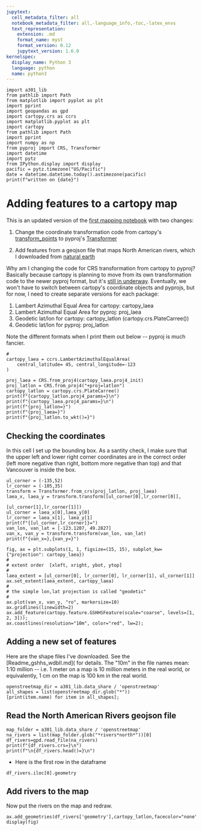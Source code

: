 ```yaml
---
jupytext:
  cell_metadata_filter: all
  notebook_metadata_filter: all,-language_info,-toc,-latex_envs
  text_representation:
    extension: .md
    format_name: myst
    format_version: 0.12
    jupytext_version: 1.6.0
kernelspec:
  display_name: Python 3
  language: python
  name: python3
---
```


```{code-cell} ipython3
import a301_lib
from pathlib import Path
from matplotlib import pyplot as plt
import pprint
import geopandas as gpd
import cartopy.crs as ccrs
import matplotlib.pyplot as plt
import cartopy
from pathlib import Path
import pprint
import numpy as np
from pyproj import CRS, Transformer
import datetime
import pytz
from IPython.display import display
pacific = pytz.timezone("US/Pacific")
date = datetime.datetime.today().astimezone(pacific)
print(f"written on {date}")
```

# Adding features to a cartopy map

This is an updated version of the [first mapping notebook](https://a301_web.eoas.ubc.ca/week4/cartopy_mapping_h5.html#geographic-coordinate-systems) with two
changes:

1. Change the coordinate transformation code from cartopy's [transform_points](https://scitools.org.uk/cartopy/docs/latest/crs/index.html) to pyproj's [Transformer](https://pyproj4.github.io/pyproj/stable/api/transformer.html)

2. Add features from a geojson file that maps North American rivers, which I downloaded from [natural earth](https://github.com/nvkelso/natural-earth-vector/tree/master/geojson)

Why am I changing the code for CRS transformation from cartopy to pyproj?  Basically because cartopy is planning
to move from its own transformation code to the newer pyproj format, but it's 
[still in underway](https://github.com/SciTools/cartopy/pull/1023).  Eventually, we won't have to switch between
cartopy's coordinate objects and pyprojs, but for now, I need to create separate versions for each package:
   
   
   1. Lambert Azimuthal Equal Area for cartopy: cartopy_laea
   1. Lambert Azimuthal Equal Area for pyproj:  proj_laea
   1. Geodetic lat/lon for cartopy: cartopy_latlon (cartopy.crs.PlateCarree())
   1. Geodetic lat/lon for pyproj:  proj_latlon
   
Note the different formats when I print them out below -- pyproj is much fancier.

```{code-cell} ipython3
#
cartopy_laea = ccrs.LambertAzimuthalEqualArea(
    central_latitude= 45, central_longitude=-123
)

proj_laea = CRS.from_proj4(cartopy_laea.proj4_init)
proj_latlon = CRS.from_proj4("+proj=latlon")
cartopy_latlon = cartopy.crs.PlateCarree()
print(f"{cartopy_latlon.proj4_params=}\n")
print(f"{cartopy_laea.proj4_params=}\n")
print(f"{proj_latlon=}")
print(f"{proj_laea=}")
print(f"{proj_latlon.to_wkt()=}")
```

## Checking the coordinates

In this cell I set up the bounding box.  As a santity check, I make sure that
the upper left and lower right corner coordinates are in the correct order
(left more negative than right, bottom more negative than top) and that
Vancouver is inside the box.

```{code-cell} ipython3
ul_corner = (-135,52)
lr_corner = (-105,35)
transform = Transformer.from_crs(proj_latlon, proj_laea)
laea_x, laea_y = transform.transform([ul_corner[0],lr_corner[0]],
                                           [ul_corner[1],lr_corner[1]])
ul_corner = laea_x[0],laea_y[0]
lr_corner = laea_x[1], laea_y[1]
print(f"{[ul_corner,lr_corner]}=")
van_lon, van_lat = [-123.1207, 49.2827]
van_x, van_y = transform.transform(van_lon, van_lat)
print(f"{van_x=},{van_y=}")
```

```{code-cell} ipython3
fig, ax = plt.subplots(1, 1, figsize=(15, 15), subplot_kw={"projection": cartopy_laea})
#
# extent order  [xleft, xright, ybot, ytop]
#
laea_extent = [ul_corner[0], lr_corner[0], lr_corner[1], ul_corner[1]]
ax.set_extent(laea_extent, cartopy_laea)
#
# the simple lon,lat projection is called "geodetic"
#
ax.plot(van_x, van_y, "ro", markersize=10)
ax.gridlines(linewidth=2)
ax.add_feature(cartopy.feature.GSHHSFeature(scale="coarse", levels=[1, 2, 3]));
ax.coastlines(resolution="10m", color="red", lw=2);
```

## Adding a new set of features

Here are the shape files I've downloaded.  See the [Readme_gshhs_wdbII.md]( for details.  The
"10m" in the file names mean:  1:10 million -- i.e. 1 meter on a map is 10 million meters
in the real world, or equivalently, 1 cm on the map is 100 km in the real world.

```{code-cell} ipython3
openstreetmap_dir = a301_lib.data_share / 'openstreetmap'
all_shapes = list(openstreetmap_dir.glob("*"))
[print(item.name) for item in all_shapes];
```

## Read the North American Rivers geojson file

```{code-cell} ipython3
map_folder = a301_lib.data_share / 'openstreetmap'
na_rivers = list(map_folder.glob("*rivers*north*"))[0]
df_rivers=gpd.read_file(na_rivers)
print(f"{df_rivers.crs=}\n")
print(f"\n{df_rivers.head()=}\n")
```

* Here is the first row in the dataframe

```{code-cell} ipython3
df_rivers.iloc[0].geometry
```

## Add rivers to the map

Now put the rivers on the map and redraw.

```{code-cell} ipython3
ax.add_geometries(df_rivers['geometry'],cartopy_latlon,facecolor="none",edgecolor="green")
display(fig)
```
